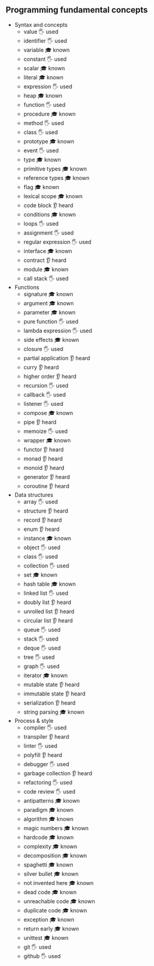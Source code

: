 ## Programming fundamental concepts

- Syntax and concepts
  - value 🖐 used
  - identifier 🖐 used
  - variable 🎓 known
  - constant 🖐 used
  - scalar 🎓 known
  - literal 🎓 known
  - expression 🖐 used
  - heap 🎓 known
  - function 🖐 used
  - procedure 🎓 known
  - method 🖐 used
  - class 🖐 used
  - prototype 🎓 known
  - event 🖐 used
  - type 🎓 known
  - primitive types 🎓 known
  - reference types 🎓 known
  - flag 🎓 known
  - lexical scope 🎓 known
  - code block 👂 heard
  - conditions 🎓 known
  - loops 🖐 used
  - assignment 🖐 used
  - regular expression 🖐 used
  - interface 🎓 known
  - contract 👂 heard
  - module 🎓 known
  - call stack 🖐 used
- Functions
  - signature 🎓 known
  - argument 🎓 known
  - parameter 🎓 known
  - pure function 🖐 used
  - lambda expression 🖐 used
  - side effects 🎓 known
  - closure 🖐 used
  - partial application 👂 heard
  - curry 👂 heard
  - higher order 👂 heard
  - recursion 🖐 used
  - callback 🖐 used
  - listener 🖐 used
  - compose 🎓 known
  - pipe 👂 heard
  - memoize 🖐 used
  - wrapper 🎓 known
  - functor 👂 heard
  - monad 👂 heard
  - monoid 👂 heard
  - generator 👂 heard
  - coroutine 👂 heard
- Data structures
  - array 🖐 used
  - structure 👂 heard
  - record 👂 heard
  - enum 👂 heard
  - instance 🎓 known
  - object 🖐 used
  - class 🖐 used
  - collection 🖐 used
  - set 🎓 known
  - hash table 🎓 known
  - linked list 🖐 used
  - doubly list 👂 heard
  - unrolled list 👂 heard
  - circular list 👂 heard
  - queue 🖐 used
  - stack 🖐 used
  - deque 🖐 used
  - tree 🖐 used
  - graph 🖐 used
  - iterator 🎓 known
  - mutable state 👂 heard
  - immutable state 👂 heard
  - serialization 👂 heard
  - string parsing 🎓 known
- Process & style
  - compiler 🖐 used
  - transpiler 👂 heard
  - linter 🖐 used
  - polyfill 👂 heard
  - debugger 🖐 used
  - garbage collection 👂 heard
  - refactoring 🖐 used
  - code review 🖐 used
  - antipatterns 🎓 known
  - paradigm 🎓 known
  - algorithm 🎓 known
  - magic numbers 🎓 known
  - hardcode 🎓 known
  - complexity 🎓 known
  - decomposition 🎓 known
  - spaghetti 🎓 known
  - silver bullet 🎓 known
  - not invented here 🎓 known
  - dead code 🎓 known
  - unreachable code 🎓 known
  - duplicate code 🎓 known
  - exception 🎓 known
  - return early 🎓 known
  - unittest 🎓 known
  - git 🖐 used
  - github 🖐 used
